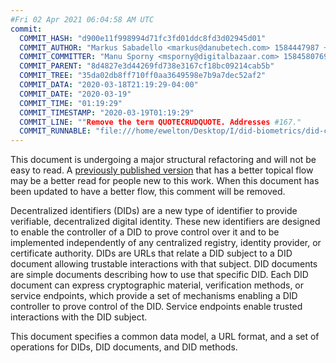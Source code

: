 ```yaml
---
#Fri 02 Apr 2021 06:04:58 AM UTC
commit:
  COMMIT_HASH: "d900e11f998994d71fc3fd01ddc8fd3d02945d01"
  COMMIT_AUTHOR: "Markus Sabadello <markus@danubetech.com> 1584447987 +0100"
  COMMIT_COMMITTER: "Manu Sporny <msporny@digitalbazaar.com> 1584580769 -0400"
  COMMIT_PARENT: "8d4827e3d44269fd738e3167cf18bc09214cab5b"
  COMMIT_TREE: "35da02db8ff710ff0aa3649598e7b9a7dec52af2"
  COMMIT_DATA: "2020-03-18T21:19:29-04:00"
  COMMIT_DATE: "2020-03-19"
  COMMIT_TIME: "01:19:29"
  COMMIT_TIMESTAMP: "2020-03-19T01:19:29"
  COMMIT_LINE: ""Remove the term QUOTECRUDQUOTE. Addresses #167."
  COMMIT_RUNNABLE: "file:///home/ewelton/Desktop/I/did-biometrics/did-core-dataset/analysis/gitinfo/d900e11f998994d71fc3fd01ddc8fd3d02945d01/snapshot/index.html"
---
```


<section id="abstract">
<p class="issue">
This document is undergoing a major structural refactoring and will not be easy
to read. A <a href="https://www.w3.org/TR/2019/WD-did-core-20191209/">previously
published version</a> that has a better topical flow may be a better read for
people new to this work. When this document has been updated to have a
better flow, this comment will be removed.
    </p>
<p>
<a>Decentralized identifiers</a> (DIDs) are a new type of identifier to
provide verifiable, decentralized digital identity. These new identifiers are
designed to enable the controller of a <a>DID</a> to prove control over
it and to be implemented independently of any centralized registry, identity
provider, or certificate authority. <a>DIDs</a> are URLs that relate a
<a>DID subject</a> to a <a>DID document</a> allowing trustable interactions with
that subject. <a>DID documents</a> are simple documents describing how to use
that specific <a>DID</a>. Each <a>DID document</a> can express cryptographic
material, verification methods, or <a>service endpoints</a>, which provide a
set of mechanisms enabling a <a>DID controller</a> to prove control of the
<a>DID</a>. <a>Service endpoints</a> enable trusted interactions with the
<a>DID subject</a>.
    </p>
<p>
This document specifies a common data model, a URL format, and a set of
operations for <a>DIDs</a>, <a>DID documents</a>, and <a>DID methods</a>.
    </p>
</section>
